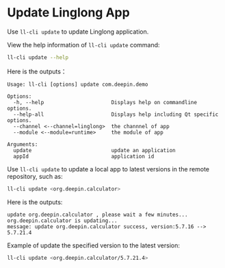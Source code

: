 # Update Linglong App

Use `ll-cli update` to update Linglong application.

View the help information of `ll-cli update` command:

```bash
ll-cli update --help
```

Here is the outputs：

```text
Usage: ll-cli [options] update com.deepin.demo

Options:
  -h, --help                      Displays help on commandline options.
  --help-all                      Displays help including Qt specific options.
  --channel <--channel=linglong>  the channnel of app
  --module <--module=runtime>     the module of app

Arguments:
  update                          update an application
  appId                           application id
```

Use `ll-cli update` to update a local app to latest versions in the remote repository, such as:

```bash
ll-cli update <org.deepin.calculator>
```

Here is the outputs:

```text
update org.deepin.calculator , please wait a few minutes...
org.deepin.calculator is updating...
message: update org.deepin.calculator success, version:5.7.16 --> 5.7.21.4
```

Example of update the specified version to the latest version:

```bash
ll-cli update <org.deepin.calculator/5.7.21.4>
```

